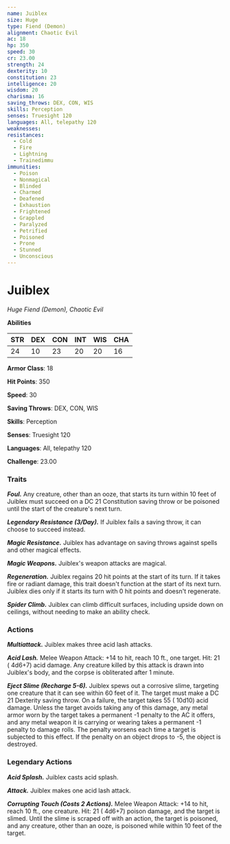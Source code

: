 ```yaml
---
name: Juiblex
size: Huge
type: Fiend (Demon)
alignment: Chaotic Evil
ac: 18
hp: 350
speed: 30
cr: 23.00
strength: 24
dexterity: 10
constitution: 23
intelligence: 20
wisdom: 20
charisma: 16
saving_throws: DEX, CON, WIS
skills: Perception
senses: Truesight 120
languages: All, telepathy 120
weaknesses:
resistances:
  - Cold
  - Fire
  - Lightning
  - Trainedimmu
immunities:
  - Poison
  - Nonmagical
  - Blinded
  - Charmed
  - Deafened
  - Exhaustion
  - Frightened
  - Grappled
  - Paralyzed
  - Petrified
  - Poisoned
  - Prone
  - Stunned
  - Unconscious
---
```


# Juiblex

*Huge Fiend (Demon), Chaotic Evil*

**Abilities**

| STR | DEX | CON | INT | WIS | CHA |
| --- | --- | --- | --- | --- | --- |
| 24 | 10 | 23 | 20 | 20 | 16 |

**Armor Class**: 18

**Hit Points**: 350

**Speed**: 30

**Saving Throws**: DEX, CON, WIS

**Skills**: Perception

**Senses**: Truesight 120

**Languages**: All, telepathy 120

**Challenge**: 23.00


### Traits
***Foul.*** Any creature, other than an ooze, that starts its turn within 10 feet of Juiblex must succeed on a DC 21 Constitution saving throw or be poisoned until the start of the creature's next turn.

***Legendary Resistance (3/Day).*** If Juiblex fails a saving throw, it can choose to succeed instead.

***Magic Resistance.*** Juiblex has advantage on saving throws against spells and other magical effects.

***Magic Weapons.*** Juiblex's weapon attacks are magical.

***Regeneration.*** Juiblex regains 20 hit points at the start of its turn. If it takes fire or radiant damage, this trait doesn't function at the start of its next turn. Juiblex dies only if it starts its turn with 0 hit points and doesn't regenerate.

***Spider Climb.*** Juiblex can climb difficult surfaces, including upside down on ceilings, without needing to make an ability check.


### Actions
***Multiattack.*** Juiblex makes three acid lash attacks.

***Acid Lash.*** Melee Weapon Attack:  +14 to hit, reach 10 ft., one target. Hit: 21 ( 4d6+7) acid damage. Any creature killed by this attack is drawn into Juiblex's body, and the corpse is obliterated after 1 minute.

***Eject Slime (Recharge 5-6).*** Juiblex spews out a corrosive slime, targeting one creature that it can see within 60 feet of it. The target must make a DC 21 Dexterity saving throw. On a failure, the target takes 55 ( 10d10) acid damage. Unless the target avoids taking any of this damage, any metal armor worn by the target takes a permanent -1 penalty to the AC it offers, and any metal weapon it is carrying or wearing takes a permanent -1 penalty to damage rolls. The penalty worsens each time a target is subjected to this effect. If the penalty on an object drops to -5, the object is destroyed.


### Legendary Actions
***Acid Splash.*** Juiblex casts acid splash.

***Attack.*** Juiblex makes one acid lash attack.

***Corrupting Touch (Costs 2 Actions).*** Melee Weapon Attack:  +14 to hit, reach 10 ft., one creature. Hit: 21 ( 4d6+7) poison damage, and the target is slimed. Until the slime is scraped off with an action, the target is poisoned, and any creature, other than an ooze, is poisoned while within 10 feet of the target.


